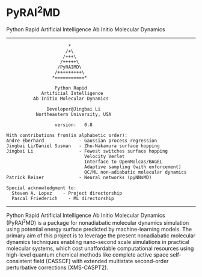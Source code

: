 # PyRAI<sup>2</sup>MD
Python Rapid Artificial Intelligence Ab Initio Molecular Dynamics

-------------------------------------------------------

                           *
                          /+\
                         /+++\
                        /+++++\
                       /PyRAIMD\
                      /+++++++++\
                     *===========*

                      Python Rapid
                 Artificial Intelligence
              Ab Initio Molecular Dynamics

                   Developer@Jingbai Li
               Northeastern University, USA

                      version:   0.8
                      
    With contributions from(in alphabetic order):
    Andre Eberhard	           - Gaussian process regression
    Jingbai Li/Daniel Susman   - Zhu-Nakamura surface hopping
    Jingbai Li                 - Fewest switches surface hopping
                                 Velocity Verlet
                                 Interface to OpenMolcas/BAGEL
                                 Adaptive sampling (with enforcement)
                                 QC/ML non-adiabatic molecular dynamics
    Patrick Reiser	           - Neural networks (pyNNsMD)

    Special acknowledgment to:
      Steven A. Lopez	 - Project directorship
      Pascal Friederich    - ML directorship
      
-------------------------------------------------------

Python Rapid Artificial Intelligence Ab Initio Molecular Dynamics (PyRAI<sup>2</sup>MD) is a package for nonadiabatic molecular dynamics simulation using potential energy surface predicted by machine-learning models. The primary aim of this project is to leverage the present nonadiabatic molecular dynamics techniques enabling nano-second scale simulations in practical molecular systems, which cost unaffordable computational resources using high-level quantum chemical methods like complete active space self-consistent field (CASSCF) with extended multistate second-order perturbative corrections (XMS-CASPT2). 
